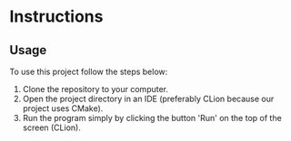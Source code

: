 # **Instructions**

## **Usage**

To use this project follow the steps below:

1. Clone the repository to your computer.
2. Open the project directory in an IDE (preferably CLion because our project uses CMake).
3. Run the program simply by clicking the button 'Run' on the top of the screen (CLion).

